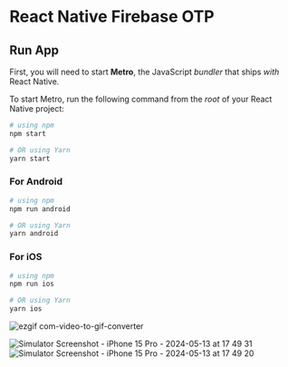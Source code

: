 # React Native Firebase OTP

## Run App

First, you will need to start **Metro**, the JavaScript _bundler_ that ships _with_ React Native.

To start Metro, run the following command from the _root_ of your React Native project:

```bash
# using npm
npm start

# OR using Yarn
yarn start
```

### For Android

```bash
# using npm
npm run android

# OR using Yarn
yarn android
```

### For iOS

```bash
# using npm
npm run ios

# OR using Yarn
yarn ios
```
![ezgif com-video-to-gif-converter](https://github.com/adarista012/react-native-firebase-otp/assets/74845162/58ffa6d7-1132-41bf-a1a8-16f5badd50df)

![Simulator Screenshot - iPhone 15 Pro - 2024-05-13 at 17 49 31](https://github.com/adarista012/react-native-firebase-otp/assets/74845162/5ca43b54-0f18-40cc-8616-51013ea3704d)
![Simulator Screenshot - iPhone 15 Pro - 2024-05-13 at 17 49 20](https://github.com/adarista012/react-native-firebase-otp/assets/74845162/86bae5f8-7c74-4fd9-abbf-fbb1b9649274)

